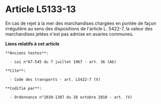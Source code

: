 # Article L5133-13

En cas de rejet à la mer des marchandises chargées en pontée de façon irrégulière au sens des dispositions de l'article L.
5422-7, la valeur des marchandises jetées n'est pas admise en avaries communes.

**Liens relatifs à cet article**

	**Anciens textes**:

	  - Loi n°67-545 du 7 juillet 1967 - art. 36 (Ab)

	**Cite**:

	  - Code des transports - art. L5422-7 (V)

	**Codifié par**:

	  - Ordonnance n°2010-1307 du 28 octobre 2010 - art. (V)
